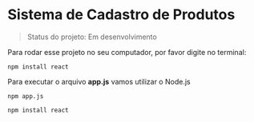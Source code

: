 # Sistema de Cadastro de Produtos

> Status do projeto: Em desenvolvimento

Para rodar esse projeto no seu computador, por favor digite no terminal:

```
npm install react
```

Para executar o arquivo **app.js** vamos utilizar o Node.js

```
npm app.js
```
```
npm install react
```
